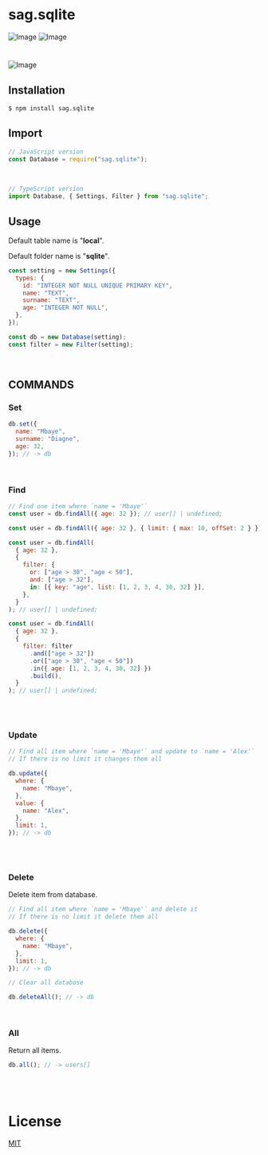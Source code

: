 # **sag.sqlite**

![Image](https://img.shields.io/npm/v/sagdb?color=%2351F9C0&label=sag.sqlite)
![Image](https://img.shields.io/npm/dt/sag.sqlite.svg?color=%2351FC0&maxAge=3600)

#

![Image](https://nodei.co/npm/sag.sqlite.png?downloads=true&downloadRank=true&stars=true)
<br>

## <i class="fa-solid fa-download"></i> **Installation**

```bash
$ npm install sag.sqlite
```

## <i class="fa-solid fa-bookmark"></i> **Import**

```js
// JavaScript version
const Database = require("sag.sqlite");
```

<br>

```ts
// TypeScript version
import Database, { Settings, Filter } from "sag.sqlite";
```

## **Usage**

Default table name is "**local**".

Default folder name is "**sqlite**".

```js
const setting = new Settings({
  types: {
    id: "INTEGER NOT NULL UNIQUE PRIMARY KEY",
    name: "TEXT",
    surname: "TEXT",
    age: "INTEGER NOT NULL",
  },
});

const db = new Database(setting);
const filter = new Filter(setting);
```

<br>

## <i class="fa-solid fa-terminal"></i> **COMMANDS**

### **Set**

```js
db.set({
  name: "Mbaye",
  surname: "Diagne",
  age: 32,
}); // -> db
```

<br>

### **Find**

```js
// Find one item where `name = 'Mbaye'`
const user = db.findAll({ age: 32 }); // user[] | undefined;
```

```js
const user = db.findAll({ age: 32 }, { limit: { max: 10, offSet: 2 } }); // user[] | undefined;
```

```js
const user = db.findAll(
  { age: 32 },
  {
    filter: {
      or: ["age > 30", "age < 50"],
      and: ["age > 32"],
      in: [{ key: "age", list: [1, 2, 3, 4, 30, 32] }],
    },
  }
); // user[] | undefined;
```

```js
const user = db.findAll(
  { age: 32 },
  {
    filter: filter
      .and(["age > 32"])
      .or(["age > 30", "age < 50"])
      .in({ age: [1, 2, 3, 4, 30, 32] })
      .build(),
  }
); // user[] | undefined;
```

<br><br>

### **Update**

```js
// Find all item where `name = 'Mbaye'` and update to `name = 'Alex'`
// If there is no limit it changes them all

db.update({
  where: {
    name: "Mbaye",
  },
  value: {
    name: "Alex",
  },
  limit: 1,
}); // -> db
```

<br><br>

### **Delete**

Delete item from database.

```js
// Find all item where `name = 'Mbaye'` and delete it
// If there is no limit it delete them all

db.delete({
  where: {
    name: "Mbaye",
  },
  limit: 1,
}); // -> db
```

```js
// Clear all database

db.deleteAll(); // -> db
```

<br>

### **All**

Return all items.

```js
db.all(); // -> users[]
```

<br><br>

# License

[MIT](https://choosealicense.com/licenses/mit/)
